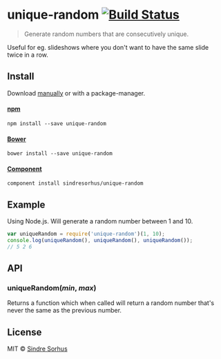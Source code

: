 # unique-random [![Build Status](https://secure.travis-ci.org/sindresorhus/unique-random.png?branch=master)](http://travis-ci.org/sindresorhus/unique-random)

> Generate random numbers that are consecutively unique.

Useful for eg. slideshows where you don't want to have the same slide twice in a row.


## Install

Download [manually](https://github.com/sindresorhus/unique-random/releases) or with a package-manager.

#### [npm](https://npmjs.org/package/unique-random)

```
npm install --save unique-random
```

#### [Bower](http://bower.io)

```
bower install --save unique-random
```

#### [Component](https://github.com/component/component)

```
component install sindresorhus/unique-random
```


## Example

Using Node.js. Will generate a random number between 1 and 10.

```js
var uniqueRandom = require('unique-random')(1, 10);
console.log(uniqueRandom(), uniqueRandom(), uniqueRandom());
// 5 2 6
```


## API

### uniqueRandom(*min*, *max*)

Returns a function which when called will return a random number that's never the same as the previous number.


## License

MIT © [Sindre Sorhus](http://sindresorhus.com)

